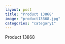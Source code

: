 ```yaml
---
layout: post
title: "Product 13868"
image: "product13868.jpg"
categories: "category1"
---
```

Product 13868
